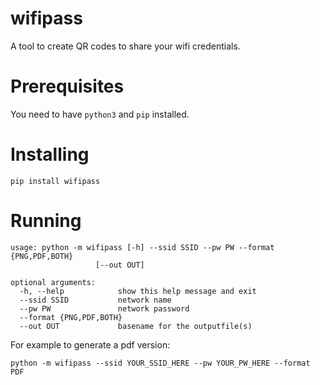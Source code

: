 # wifipass
A tool to create QR codes to share your wifi credentials.

# Prerequisites
You need to have `python3` and `pip` installed.

# Installing
```
pip install wifipass
```

# Running
```
usage: python -m wifipass [-h] --ssid SSID --pw PW --format {PNG,PDF,BOTH}
                   [--out OUT]

optional arguments:
  -h, --help            show this help message and exit
  --ssid SSID           network name
  --pw PW               network password
  --format {PNG,PDF,BOTH}
  --out OUT             basename for the outputfile(s)
  ```
  For example to generate a pdf version:
  ```
  python -m wifipass --ssid YOUR_SSID_HERE --pw YOUR_PW_HERE --format PDF
  ```
